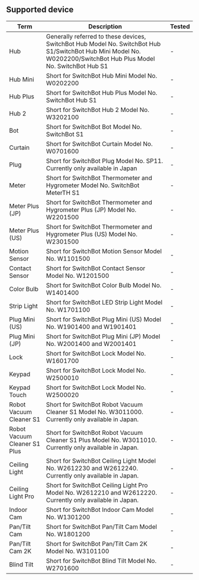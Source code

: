## Supported device

| Term                         | Description                                                  |Tested |
| ---------------------------- | ------------------------------------------------------------ | ------ |
| Hub                          | Generally referred to these devices, SwitchBot Hub Model No. SwitchBot Hub S1/SwitchBot Hub Mini Model No. W0202200/SwitchBot Hub Plus Model No. SwitchBot Hub S1 | - |
| Hub Mini                     | Short for SwitchBot Hub Mini Model No. W0202200              | - |
| Hub Plus                     | Short for SwitchBot Hub Plus Model No. SwitchBot Hub S1      | - |
| Hub 2                        | Short for SwitchBot Hub 2 Model No. W3202100      | - |
| Bot                          | Short for SwitchBot Bot Model No. SwitchBot S1               | - |
| Curtain                      | Short for SwitchBot Curtain Model No. W0701600               | - |
| Plug                         | Short for SwitchBot Plug Model No. SP11. Currently only available in Japan | - |
| Meter                        | Short for SwitchBot Thermometer and Hygrometer Model No. SwitchBot MeterTH S1 | - |
| Meter Plus (JP)              | Short for SwitchBot Thermometer and Hygrometer Plus (JP) Model No. W2201500 | - |
| Meter Plus (US)              | Short for SwitchBot Thermometer and Hygrometer Plus (US) Model No. W2301500 | - |
| Motion Sensor                | Short for SwitchBot Motion Sensor Model No. W1101500         | - |
| Contact Sensor               | Short for SwitchBot Contact Sensor Model No. W1201500        | - |
| Color Bulb                   | Short for SwitchBot Color Bulb Model No. W1401400            | - |
| Strip Light                  | Short for SwitchBot LED Strip Light Model No. W1701100       | - |
| Plug Mini (US)               | Short for SwitchBot Plug Mini (US) Model No. W1901400 and W1901401 | - |
| Plug Mini (JP)               | Short for SwitchBot Plug Mini (JP) Model No. W2001400 and W2001401 | - |
| Lock                         | Short for SwitchBot Lock Model No. W1601700                  | - |
| Keypad                       | Short for SwitchBot Lock Model No. W2500010                  | - |
| Keypad Touch                 | Short for SwitchBot Lock Model No. W2500020                  | - |
| Robot Vacuum Cleaner S1      | Short for SwitchBot Robot Vacuum Cleaner S1 Model No. W3011000. Currently only available in Japan. | - |
| Robot Vacuum Cleaner S1 Plus | Short for SwitchBot Robot Vacuum Cleaner S1 Plus Model No. W3011010. Currently only available in Japan. | - |
| Ceiling Light      | Short for SwitchBot Ceiling Light Model No. W2612230 and W2612240. Currently only available in Japan. | - |
| Ceiling Light Pro | Short for SwitchBot Ceiling Light Pro Model No. W2612210 and W2612220. Currently only available in Japan. | - |
| Indoor Cam | Short for SwitchBot Indoor Cam Model No. W1301200                  | - |
| Pan/Tilt Cam | Short for SwitchBot Pan/Tilt Cam Model No. W1801200                  | - |
| Pan/Tilt Cam 2K | Short for SwitchBot Pan/Tilt Cam 2K Model No. W3101100                  | - |
| Blind Tilt | Short for SwitchBot Blind Tilt Model No. W2701600 | - |


